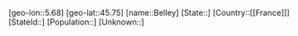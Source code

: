 ﻿---
location: [45.75,5.68]
mapzoom: [7,12] 
mapmarker: city 
type: City
tags:
- geo/City


SpocWebEntityId: 29089
isDeleted: false
confidential: public

---
[geo-lon::5.68]
[geo-lat::45.75]
[name::Belley]
[State::]
[Country::[[France]]]
[StateId::]
[Population::]
[Unknown::]


